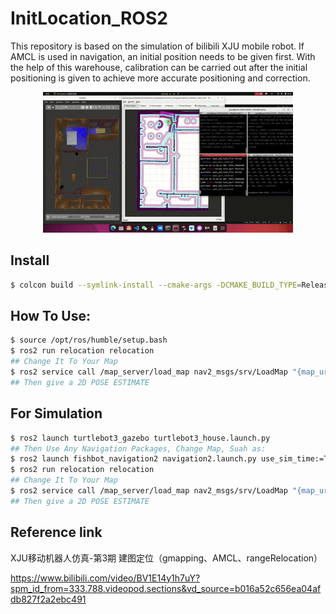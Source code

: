 # InitLocation_ROS2

This repository is based on the simulation of bilibili XJU mobile robot. If AMCL is used in navigation, an initial position needs to be given first. With the help of this warehouse, calibration can be carried out after the initial positioning is given to achieve more accurate positioning and correction.

<p align="center">
  <img src="READMEFILE/1.gif" alt="说明文本">
</p>

## Install
```bash
$ colcon build --symlink-install --cmake-args -DCMAKE_BUILD_TYPE=Release
```

## How To Use:
```bash
$ source /opt/ros/humble/setup.bash
$ ros2 run relocation relocation
## Change It To Your Map
$ ros2 service call /map_server/load_map nav2_msgs/srv/LoadMap "{map_url: '/home/yuan/fishbot/src/fishbot_navigation2/maps/map.yaml'}"
## Then give a 2D POSE ESTIMATE
```

## For Simulation
```bash
$ ros2 launch turtlebot3_gazebo turtlebot3_house.launch.py
## Then Use Any Navigation Packages, Change Map, Suah as:
$ ros2 launch fishbot_navigation2 navigation2.launch.py use_sim_time:=True
$ ros2 run relocation relocation
## Change It To Your Map
$ ros2 service call /map_server/load_map nav2_msgs/srv/LoadMap "{map_url: '/home/yuan/fishbot/src/fishbot_navigation2/maps/map.yaml'}"
## Then give a 2D POSE ESTIMATE
```

## Reference link

XJU移动机器人仿真-第3期 建图定位（gmapping、AMCL、rangeRelocation）

https://www.bilibili.com/video/BV1E14y1h7uY?spm_id_from=333.788.videopod.sections&vd_source=b016a52c656ea04afdb827f2a2ebc491
